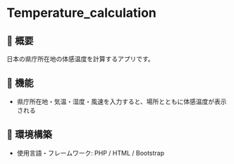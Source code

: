 # Temperature_calculation

## 📌 概要
日本の県庁所在地の体感温度を計算するアプリです。

## 🚀 機能
- 県庁所在地・気温・湿度・風速を入力すると、場所とともに体感温度が表示される

## 🔧 環境構築
- 使用言語・フレームワーク: PHP / HTML / Bootstrap 
